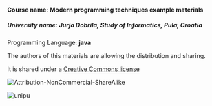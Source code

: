 <h4>Course name: Modern programming techniques example materials</h4>

<h5>University name: Jurja Dobrila, Study of Informatics, Pula, Croatia</h5>

Programming Language: **java**

The authors of this materials are allowing the distribution and sharing.

It is shared under a 
[Creative Commons license](https://creativecommons.org/licenses/by-nc-sa/4.0/ "Attribution-NonCommercial-ShareAlike")
 
![Attribution-NonCommercial-ShareAlike][logo]

[logo]: https://licensebuttons.net/l/by-nc-sa/3.0/88x31.png "Attribution-NonCommercial-ShareAlike"


![unipu][logo2]

[logo2]: https://images.theconversation.com/institutions/2419/logos/logo-1450162215.jpg "unipu"